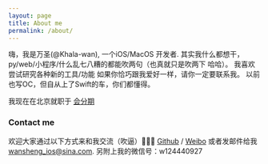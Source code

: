 ```yaml
---
layout: page
title: About me
permalink: /about/
---
```


嗨，我是万圣(@Khala-wan), 一个iOS/MacOS 开发者. 其实我什么都想干，py/web/小程序/什么乱七八糟的都能吹两句（也真就只是吹两下 哈哈）。
我喜欢尝试研究各种新的工具/功能 如果你恰巧跟我爱好一样，请你一定要联系我。
以前也写OC，但自从上了Swift的车，你们都懂得。

我现在在北京就职于 [会分期][hfq]

### Contact me

欢迎大家通过以下方式来和我交流（吹逼）🌚🌚🌚
[Github][github] / [Weibo][sina] 或者发邮件给我 
[wansheng_ios@sina.com](wansheng_ios@sina.com).
另附上我的微信号：w124440927


[hfq]: www.huifeniqi.com
[jekyll]: http://jekyllrb.com
[github]: https://github.com/Khala-wan
[sina]: http://weibo.com/u/2506284730/home?wvr=5&lf=reg

